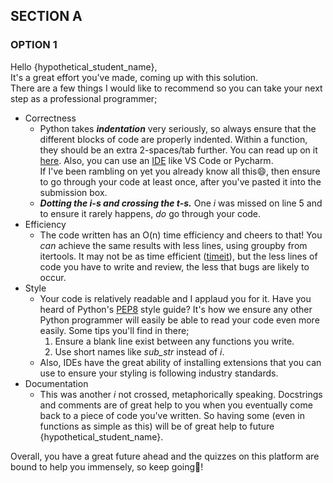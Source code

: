 

## SECTION A
### OPTION 1
Hello {hypothetical_student_name},  
It's a great effort you've made, coming up with this solution.  
There are a few things I would like to recommend so you can take your next step as a professional programmer;
- Correctness
    - Python takes _**indentation**_ very seriously, so always ensure that the different blocks of code are properly indented. Within a function, they should be an extra 2-spaces/tab further. You can read up on it [here](https://www.w3schools.com/python/gloss_python_indentation.asp). Also, you can use an [IDE](https://www.redhat.com/en/topics/middleware/what-is-ide) like VS Code or Pycharm.  
    If I've been rambling on yet you already know all this😄, then ensure to go through your code at least once, after you've pasted it into the submission box.
    - _**Dotting the i-s and crossing the t-s.**_ One _i_ was missed on line 5 and to ensure it rarely happens, _do_ go through your code.
- Efficiency
    - The code written has an O(n) time efficiency and cheers to that! You _can_ achieve the same results with less lines, using groupby from itertools. It may not be as time efficient ([timeit](https://docs.python.org/3/library/timeit.html)), but the less lines of code you have to write and review, the less that bugs are likely to occur.
- Style
    - Your code is relatively readable and I applaud you for it. Have you heard of Python's [PEP8](https://www.python.org/dev/peps/pep-0008/) style guide? It's how we ensure any other Python programmer will easily be able to read your code even more easily. Some tips you'll find in there;
        1. Ensure a blank line exist between any functions you write.
        2. Use short names like *sub_str* instead of _i_.  
    - Also, IDEs have the great ability of installing extensions that you can use to ensure your styling is following industry standards.
- Documentation
    - This was another _i_ not crossed, metaphorically speaking. Docstrings and comments are of great help to you when you eventually come back to a piece of code you've written. So having some (even in functions as simple as this) will be of great help to future {hypothetical_student_name}.  

Overall, you have a great future ahead and the quizzes on this platform are bound to help you immensely, so keep going💪!